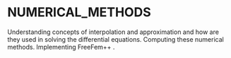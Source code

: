 # NUMERICAL_METHODS
Understanding concepts of interpolation and approximation and how are they used
in solving the differential equations.
Computing these numerical methods.
Implementing FreeFem++ .
